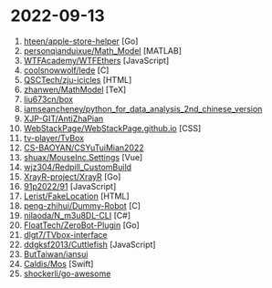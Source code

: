 # 2022-09-13

1. [hteen/apple-store-helper](https://github.com/hteen/apple-store-helper "Apple Store iPhone预约助手") [Go]
2. [personqianduixue/Math_Model](https://github.com/personqianduixue/Math_Model "数学建模、美赛、美国大学生数学建模竞赛、全国大学生数学建模竞赛、华为杯研究生数学建模、国赛LaTeX模板、美赛LaTeX模板、mathorcup、电工杯、华中赛、APMCM、深圳杯、中青杯、华东杯、数维杯、东三省数学建模、认证杯、数学建模书籍、常用matlab算法、国赛评阅要点、软件模型算法汇总、智能算法、优化算法、现代的算法") [MATLAB]
3. [WTFAcademy/WTFEthers](https://github.com/WTFAcademy/WTFEthers "我最近在重新学ethers.js，巩固一下细节，也写一个“WTF Ethers.js极简入门”，供小白们使用，每周更新1-3讲。") [JavaScript]
4. [coolsnowwolf/lede](https://github.com/coolsnowwolf/lede "Lean's OpenWrt source") [C]
5. [QSCTech/zju-icicles](https://github.com/QSCTech/zju-icicles "浙江大学课程攻略共享计划") [HTML]
6. [zhanwen/MathModel](https://github.com/zhanwen/MathModel "研究生数学建模，本科生数学建模、数学建模竞赛优秀论文，数学建模算法，LaTeX论文模板，算法思维导图，参考书籍，Matlab软件教程，PPT") [TeX]
7. [liu673cn/box](https://github.com/liu673cn/box "TVbox开源版（空壳-自行配置）") 
8. [iamseancheney/python_for_data_analysis_2nd_chinese_version](https://github.com/iamseancheney/python_for_data_analysis_2nd_chinese_version "《利用Python进行数据分析·第2版》") 
9. [XJP-GIT/AntiZhaPian](https://github.com/XJP-GIT/AntiZhaPian "假的国家反诈中心") 
10. [WebStackPage/WebStackPage.github.io](https://github.com/WebStackPage/WebStackPage.github.io "❤️静态响应式网址导航网站 - webstack.cc") [CSS]
11. [tv-player/TvBox](https://github.com/tv-player/TvBox "TvBox 配置、maoTv配置") 
12. [CS-BAOYAN/CSYuTuiMian2022](https://github.com/CS-BAOYAN/CSYuTuiMian2022 "关于2022年CS保研预推免通知公告的汇总，欢迎大家积极分享预推免信息，资瓷一下互联网精神吼不吼啊？") 
13. [shuax/MouseInc.Settings](https://github.com/shuax/MouseInc.Settings "MouseInc设置界面") [Vue]
14. [wjz304/Redpill_CustomBuild](https://github.com/wjz304/Redpill_CustomBuild "Redpill 定制化编译") 
15. [XrayR-project/XrayR](https://github.com/XrayR-project/XrayR "A Xray backend framework that can easily support many panels. 一个基于Xray的后端框架，支持V2ay,Trojan,Shadowsocks协议，极易扩展，支持多面板对接") [Go]
16. [91p2022/91](https://github.com/91p2022/91 "91porn 解锁91pornVIP Authorize anyone to distribute for non-profit 授权任何人非盈利分发") [JavaScript]
17. [Lerist/FakeLocation](https://github.com/Lerist/FakeLocation "Fake Location") [HTML]
18. [peng-zhihui/Dummy-Robot](https://github.com/peng-zhihui/Dummy-Robot "我的超迷你机械臂机器人项目。") [C]
19. [nilaoda/N_m3u8DL-CLI](https://github.com/nilaoda/N_m3u8DL-CLI "[.NET] m3u8 downloader 开源的命令行m3u8/HLS/dash下载器，支持普通AES-128-CBC解密，多线程，自定义请求头等. 支持简体中文,繁体中文和英文. English Supported.") [C#]
20. [FloatTech/ZeroBot-Plugin](https://github.com/FloatTech/ZeroBot-Plugin "基于 ZeroBot 的 OneBot 插件") [Go]
21. [dlgt7/TVbox-interface](https://github.com/dlgt7/TVbox-interface "TVBox") 
22. [ddgksf2013/Cuttlefish](https://github.com/ddgksf2013/Cuttlefish "Scripts for self-use, ⛔️ fork") [JavaScript]
23. [ButTaiwan/iansui](https://github.com/ButTaiwan/iansui "芫荽，基於 Klee One 改造的學習用台灣繁體字型") 
24. [Caldis/Mos](https://github.com/Caldis/Mos "一个用于在 macOS 上平滑你的鼠标滚动效果或单独设置滚动方向的小工具, 让你的滚轮爽如触控板 | A lightweight tool used to smooth scrolling and set scroll direction independently for your mouse on macOS") [Swift]
25. [shockerli/go-awesome](https://github.com/shockerli/go-awesome "Go 语言优秀资源整理，为项目落地加速🏃") 
